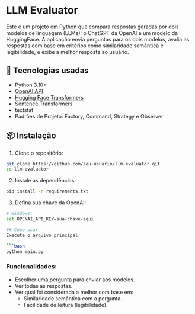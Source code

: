 # LLM Evaluator

Este é um projeto em Python que compara respostas geradas por dois modelos de linguagem (LLMs): o ChatGPT da OpenAI e um modelo da HuggingFace. A aplicação envia perguntas para os dois modelos, avalia as respostas com base em critérios como similaridade semântica e legibilidade, e exibe a melhor resposta ao usuário.

## 🔧 Tecnologias usadas

- Python 3.10+
- [OpenAI API](https://platform.openai.com/)
- [Hugging Face Transformers](https://huggingface.co/transformers/)
- Sentence Transformers
- textstat
- Padrões de Projeto: Factory, Command, Strategy e Observer

## 📦 Instalação

1. Clone o repositório:
```bash
git clone https://github.com/seu-usuario/llm-evaluator.git
cd llm-evaluator
```
2. Instale as dependências:
```bash
pip install -r requirements.txt
```

3. Defina sua chave da OpenAI:
```bash
# Windows:
set OPENAI_API_KEY=sua-chave-aqui

## Como usar
Execute o arquivo principal:

```bash
python main.py
```

### Funcionalidades:
- Escolher uma pergunta para enviar aos modelos.
- Ver todas as respostas.
- Ver qual foi considerada a melhor com base em:
  - Similaridade semântica com a pergunta.
  - Facilidade de leitura (legibilidade).
